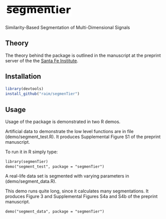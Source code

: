 # ![segmenTier](doc/logo.png)

Similarity-Based Segmentation of
Multi-Dimensional Signals

## Theory

The theory behind the package is outlined in 
the manuscript at the preprint server of the
the [Santa Fe Institute](https://www.santafe.edu/).

## Installation

```R
library(devtools)
install_github("raim/segmenTier")
```

## Usage

Usage of the package is demonstrated in two R demos.

Artificial data to demonstrate the low level functions
are in file (demo/segment_test.R). It produces
Supplemental Figure S1 of the preprint manuscript.

To run it in R simply type:
```
library(segmenTier)
demo("segment_test", package = "segmenTier")
```

A real-life data set is segmented with varying
parameters in (demo/segment_data.R).

This demo runs quite long, since it calculates many 
segmentations. It produces Figure 3 and Supplemental Figures
S4a and S4b of the preprint manuscript.

```
demo("segment_data", package = "segmenTier")
```

